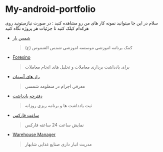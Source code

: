 # My-android-portfolio
سلام 
در این جا میتوانید نمونه کار های من رو مشاهده کنید :
در صورت نیازمیتونید روی هرکدام کیلک کنید تا جزئیات هر پروژه نگاه کنید 

* [شمس یار](https://github.com/graceful1372/My-android-portfolio/tree/shams?tab=readme-ov-file)
  > کمک برنامه اموزشی موسسه اموزشی شمس الشموس (ع)

* [Forexino](https://github.com/graceful1372/My-android-portfolio/tree/forexino?tab=readme-ov-file)
  > برای یادداشت برداری معاملات و تحلیل های انجام معاملات


* [راز های آسمان](https://github.com/graceful1372/solar-system)
  > معرفی اجرام در منظومه شمسی
  
* [دفترچه  یادداشت](https://github.com/graceful1372/notebook_bazar)
  > ثبت یادداشت ها و برنامه ریزی روزانه

* [ساعت فارکس](https://github.com/graceful1372/market24hclock)
  > نمایش ساعت 24 ساعته فارکس

* [ Warehouse Manager](https://github.com/graceful1372/My-android-portfolio/tree/wearhouse-shabahar)
  > مدریت انبار داری صنایع غذایی شابهار 




